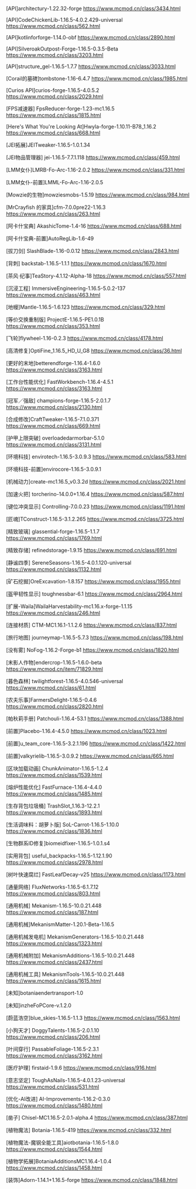 
[API]architectury-1.22.32-forge
https://www.mcmod.cn/class/3434.html

[API]CodeChickenLib-1.16.5-4.0.2.429-universal
https://www.mcmod.cn/class/562.html

[API]kotlinforforge-1.14.0-obf
https://www.mcmod.cn/class/2890.html

[API]SilveroakOutpost-Forge-1.16.5-0.3.5-Beta
https://www.mcmod.cn/class/3203.html

[API]structure_gel-1.16.5-1.7.7
https://www.mcmod.cn/class/3033.html

[Corail的墓碑]tombstone-1.16-6.4.7
https://www.mcmod.cn/class/1985.html

[Curios API]curios-forge-1.16.5-4.0.5.2
https://www.mcmod.cn/class/2029.html

[FPS减速器] FpsReducer-forge-1.23-mc1.16.5
https://www.mcmod.cn/class/1815.html

[Here's What You're Looking At]Hwyla-forge-1.10.11-B78_1.16.2
https://www.mcmod.cn/class/668.html

[JEI拓展]JEITweaker-1.16.5-1.0.1.34


[JEI物品管理器] jei-1.16.5-7.7.1.118
https://www.mcmod.cn/class/459.html

[LMM女仆]LMRB-Fo-Arc-1.16-2.0.2
https://www.mcmod.cn/class/331.html

[LMM女仆-前置]LMML-Fo-Arc-1.16-2.0.5


[Mowzie的生物]mowziesmobs-1.5.19
https://www.mcmod.cn/class/984.html

[MrCrayfish 的家具]cfm-7.0.0pre22-1.16.3
https://www.mcmod.cn/class/263.html

[阿卡什宝典] AkashicTome-1.4-16
https://www.mcmod.cn/class/688.html

[阿卡什宝典-前置]AutoRegLib-1.6-49


[拔刀剑] SlashBlade-1.16-0.0.12
https://www.mcmod.cn/class/2843.html

[背刺] backstab-1.16.5-1.1.1
https://www.mcmod.cn/class/1670.html

[茶风·纪事]TeaStory-4.1.12-Alpha-18
https://www.mcmod.cn/class/557.html

[沉浸工程] ImmersiveEngineering-1.16.5-5.0.2-137
https://www.mcmod.cn/class/463.html

[地幔]Mantle-1.16.5-1.6.123
https://www.mcmod.cn/class/329.html

[等价交换重制版] ProjectE-1.16.5-PE1.0.1B
https://www.mcmod.cn/class/353.html

[飞轮]flywheel-1.16-0.2.3
https://www.mcmod.cn/class/4178.html

[高清修复]OptiFine_1.16.5_HD_U_G8
https://www.mcmod.cn/class/36.html

[更好的末地]betterendforge-1.16.4-1.6.0
https://www.mcmod.cn/class/3163.html

[工作台性能优化] FastWorkbench-1.16.4-4.5.1
https://www.mcmod.cn/class/3163.html

[冠军／强敌] champions-forge-1.16.5-2.0.1.7
https://www.mcmod.cn/class/2130.html

[合成修改]CraftTweaker-1.16.5-7.1.0.371
https://www.mcmod.cn/class/669.html

[护甲上限突破] overloadedarmorbar-5.1.0
https://www.mcmod.cn/class/3131.html

[环境科技] envirotech-1.16.5-3.0.9.3
https://www.mcmod.cn/class/583.html

[环境科技-前置]envirocore-1.16.5-3.0.9.1


[机械动力]create-mc1.16.5_v0.3.2d
https://www.mcmod.cn/class/2021.html

[加速火把] torcherino-14.0.0+1.16.4
https://www.mcmod.cn/class/587.html

[键位冲突显示] Controlling-7.0.0.23
https://www.mcmod.cn/class/1191.html

[匠魂]TConstruct-1.16.5-3.1.2.265
https://www.mcmod.cn/class/3725.html

[精致玻璃] glassential-forge-1.16.5-1.1.7
https://www.mcmod.cn/class/1769.html

[精致存储] refinedstorage-1.9.15
https://www.mcmod.cn/class/691.html

[静谧四季] SereneSeasons-1.16.5-4.0.1.120-universal
https://www.mcmod.cn/class/1132.html

[矿石挖掘]OreExcavation-1.8.157
https://www.mcmod.cn/class/1955.html

[盔甲韧性显示] toughnessbar-6.1
https://www.mcmod.cn/class/2964.html

[扩展-Waila]WailaHarvestability-mc1.16.x-forge-1.1.15
https://www.mcmod.cn/class/246.html

[连接材质] CTM-MC1.16.1-1.1.2.6
https://www.mcmod.cn/class/837.html

[旅行地图] journeymap-1.16.5-5.7.3
https://www.mcmod.cn/class/198.html

[没有雾] NoFog-1.16.2-Forge-b1
https://www.mcmod.cn/class/1820.html

[末影人作物]endercrop-1.16.5-1.6.0-beta
https://www.mcmod.cn/item/71829.html

[暮色森林] twilightforest-1.16.5-4.0.546-universal
https://www.mcmod.cn/class/61.html

[农夫乐事]FarmersDelight-1.16.5-0.4.6
https://www.mcmod.cn/class/2820.html

[帕秋莉手册] Patchouli-1.16.4-53.1
https://www.mcmod.cn/class/1388.html

[前置]Placebo-1.16.4-4.5.0
https://www.mcmod.cn/class/1023.html

[前置]u_team_core-1.16.5-3.2.1.196
https://www.mcmod.cn/class/1422.html

[前置]valkyrielib-1.16.5-3.0.9.2
https://www.mcmod.cn/class/665.html

[区块加载动画] ChunkAnimator-1.16.5-1.2.4
https://www.mcmod.cn/class/1539.html

[熔炉性能优化] FastFurnace-1.16.4-4.4.0
https://www.mcmod.cn/class/1485.html

[生存背包垃圾桶] TrashSlot_1.16.3-12.2.1
https://www.mcmod.cn/class/1893.html

[生活调味料：胡萝卜版] SoL-Carrot-1.16.5-1.10.0
https://www.mcmod.cn/class/1836.html

[生物群系ID修复]biomeidfixer-1.16.5-1.0.1.s4


[实用背包] useful_backpacks-1.16.5-1.12.1.90
https://www.mcmod.cn/class/2978.html

[树叶快速腐烂] FastLeafDecay-v25
https://www.mcmod.cn/class/1173.html

[通量网络] FluxNetworks-1.16.5-6.1.7.12
https://www.mcmod.cn/class/803.html

[通用机械] Mekanism-1.16.5-10.0.21.448
https://www.mcmod.cn/class/187.html

[通用机械]MekanismMatter-1.20.1-Beta-1.16.5


[通用机械发电机] MekanismGenerators-1.16.5-10.0.21.448
https://www.mcmod.cn/class/1323.html

[通用机械附加] MekanismAdditions-1.16.5-10.0.21.448
https://www.mcmod.cn/class/2437.html

[通用机械工具] MekanismTools-1.16.5-10.0.21.448
https://www.mcmod.cn/class/1615.html

[未知]botaniaendertransport-1.0


[未知]inzheFoPCore-v.1.2.0


[蔚蓝浩空]blue_skies-1.16.5-1.1.3
https://www.mcmod.cn/class/1563.html

[小狗天才] DoggyTalents-1.16.5-2.0.1.10
https://www.mcmod.cn/class/206.html

[叶间穿行] PassableFoliage-1.16.5-2.3.1
https://www.mcmod.cn/class/3162.html

[医疗护理] firstaid-1.9.6
https://www.mcmod.cn/class/916.html

[意志坚定] ToughAsNails-1.16.5-4.0.1.23-universal
https://www.mcmod.cn/class/531.html

[优化-AI改进] AI-Improvements-1.16.2-0.3.0
https://www.mcmod.cn/class/1480.html

[凿子] Chisel-MC1.16.5-2.0.1-alpha.4
https://www.mcmod.cn/class/387.html

[植物魔法] Botania-1.16.5-419
https://www.mcmod.cn/class/332.html

[植物魔法-魔钢全能工具]aiotbotania-1.16.5-1.8.0
https://www.mcmod.cn/class/1544.html

[植物学拓展]BotaniaAdditionsMC1.16.4-1.0.4
https://www.mcmod.cn/class/1458.html

[装饰]Adorn-1.14.1+1.16.5-forge
https://www.mcmod.cn/class/1848.html

